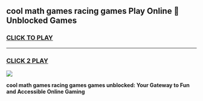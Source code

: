
## cool math games racing games Play Online 👋 Unblocked Games
<h3>
<a href="https://news.freeplayer.one?title=cool_math_games_racing_games&ref=17CMG">CLICK TO PLAY</a></h3>
<hr>

<h3>
<a href="https://news.freeplayer.one?title=cool_math_games_racing_games&ref=17CMG">CLICK 2 PLAY</a>
  
</h3>

<a href="https://news.freeplayer.one?title=cool_math_games_racing_games&ref=17CMG/"><img src="https://clearcache.store/games.png"></a>


**cool math games racing games games unblocked: Your Gateway to Fun and Accessible Online Gaming**
